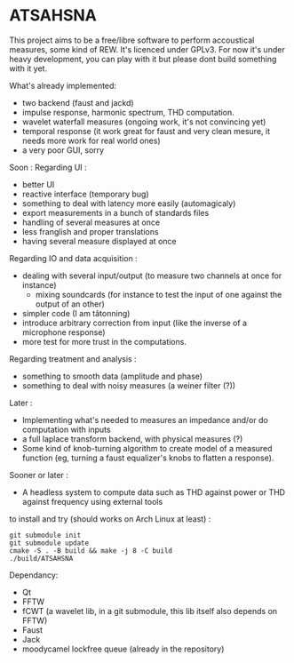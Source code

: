 # ATSAHSNA

This project aims to be a free/libre software to perform accoustical measures, some kind of REW.
It's licenced under GPLv3. For now it's under heavy development, you can play with it but please dont build something with it yet.

What's already implemented:
- two backend (faust and jackd)
- impulse response, harmonic spectrum, THD computation.
- wavelet waterfall measures (ongoing work, it's not convincing yet)
- temporal response (it work great for faust and very clean mesure, it needs more work for real world ones)
- a very poor GUI, sorry

Soon :
Regarding UI :
- better UI
- reactive interface (temporary bug)
- something to deal with latency more easily (automagicaly)
- export measurements in a bunch of standards files
- handling of several measures at once
- less franglish and proper translations
- having several measure displayed at once

Regarding IO and data acquisition :
- dealing with several input/output (to measure two channels at once for instance)
  - mixing soundcards (for instance to test the input of one against the output of an other)
- simpler code (I am tâtonning)
- introduce arbitrary correction from input (like the inverse of a microphone response)
- more test for more trust in the computations.

Regarding treatment and analysis :
- something to smooth data (amplitude and phase)
- something to deal with noisy measures (a weiner filter (?))


Later :
- Implementing what's needed to measures an impedance and/or do computation with inputs
- a full laplace transform backend, with physical measures (?)
- Some kind of knob-turning algorithm to create model of a measured function (eg, turning a faust equalizer's knobs to flatten a response).

Sooner or later :
- A headless system to compute data such as THD against power or THD against frequency using external tools


to install and try (should works on Arch Linux at least) :
```
git submodule init
git submodule update
cmake -S . -B build && make -j 8 -C build
./build/ATSAHSNA 
```

Dependancy:
* Qt
* FFTW
* fCWT (a wavelet lib, in a git submodule, this lib itself also depends on FFTW)
* Faust
* Jack
* moodycamel lockfree queue (already in the repository)

